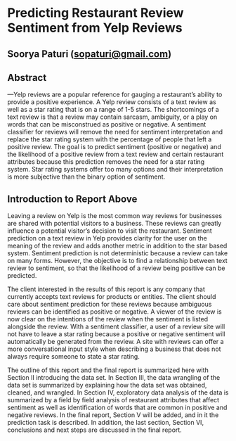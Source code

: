 # Predicting Restaurant Review Sentiment from Yelp Reviews
## Soorya Paturi (sopaturi@gmail.com)
## Abstract
—Yelp reviews are a popular reference for
gauging a restaurant’s ability to provide a positive
experience. A Yelp review consists of a text review as
well as a star rating that is on a range of 1-5 stars.
The shortcomings of a text review is that a review may
contain sarcasm, ambiguity, or a play on words that
can be misconstrued as positive or negative. A sentiment
classifier for reviews will remove the need for sentiment
interpretation and replace the star rating system with
the percentage of people that left a positive review. The
goal is to predict sentiment (positive or negative) and
the likelihood of a positive review from a text review
and certain restaurant attributes because this prediction
removes the need for a star rating system. Star rating
systems offer too many options and their interpretation
is more subjective than the binary option of sentiment.

## Introduction to Report Above

Leaving a review on Yelp is the most common
way reviews for businesses are shared with potential visitors to a business. These reviews can
greatly influence a potential visitor’s decision to
visit the restaurant. Sentiment prediction on a text
review in Yelp provides clarity for the user on the
meaning of the review and adds another metric in
addition to the star based system.
Sentiment prediction is not deterministic because a review can take on many forms. However,
the objective is to find a relationship between text
review to sentiment, so that the likelihood of a
review being positive can be predicted.


The client interested in the results of this report is any company that currently accepts text
reviews for products or entities. The client should
care about sentiment prediction for these reviews
because ambiguous reviews can be identified as
positive or negative. A viewer of the review is
now clear on the intentions of the review when
the sentiment is listed alongside the review. With
a sentiment classifier, a user of a review site will
not have to leave a star rating because a positive or
negative sentiment will automatically be generated
from the review. A site with reviews can offer a
more conversational input style when describing a
business that does not always require someone to
state a star rating.


The outline of this report and the final report
is summarized here with Section II introducing
the data set. In Section III, the data wrangling
of the data set is summarized by explaining how
the data set was obtained, cleaned, and wrangled.
In Section IV, exploratory data analysis of the
data is summarized by a field by field analysis of
restaurant attributes that affect sentiment as well as
identification of words that are common in positive
and negative reviews. In the final report, Section
V will be added, and in it the prediction task is
described. In addition, the last section, Section VI,
conclusions and next steps are discussed in the
final report.
